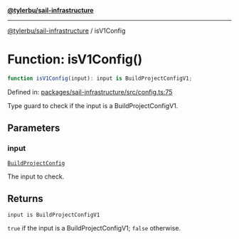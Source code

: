 [**@tylerbu/sail-infrastructure**](../README.md)

***

[@tylerbu/sail-infrastructure](../README.md) / isV1Config

# Function: isV1Config()

```ts
function isV1Config(input): input is BuildProjectConfigV1;
```

Defined in: [packages/sail-infrastructure/src/config.ts:75](https://github.com/tylerbutler/tools-monorepo/blob/main/packages/sail-infrastructure/src/config.ts#L75)

Type guard to check if the input is a BuildProjectConfigV1.

## Parameters

### input

[`BuildProjectConfig`](../type-aliases/BuildProjectConfig.md)

The input to check.

## Returns

`input is BuildProjectConfigV1`

`true` if the input is a BuildProjectConfigV1; `false` otherwise.
